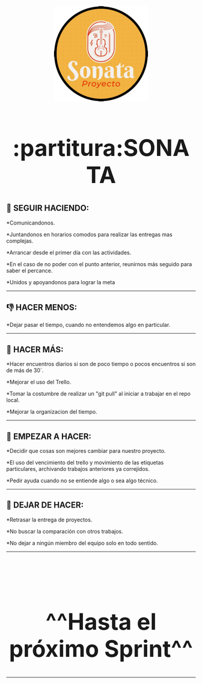 <div align="center">
    <img width="250px" src="/public/img/logo/logo1.png" alt="Logo Sonata">
    <h1 text-aling="center" style="font-size: 60px;"> :partitura:SONATA <h1>
</div>

<h2>💪 SEGUIR HACIENDO:</h2>
<p>*Comunicandonos.</p>
<p>*Juntandonos en horarios comodos para realizar las entregas mas complejas.</p>
<p>*Arrancar desde el primer día con las actividades.</p>
<p>*En el caso de no poder con el punto anterior, reunirnos más seguido para saber el percance.</p>
<p>*Unidos y apoyandonos para lograr la meta</p>
<hr style="border-color:purple;">

<h2>👎 HACER MENOS:</h2>
<p>*Dejar pasar el tiempo, cuando no entendemos algo en particular.</p>
<hr style="border-color:purple;">

<h2>🙌 HACER MÁS:</h2>
<p>*Hacer encuentros diarios si son de poco tiempo o pocos encuentros si son de más de 30´.</p>
<p>*Mejorar el uso del Trello.</p>
<p>*Tomar la costumbre de realizar un "git pull" al iniciar a trabajar en el repo local.
<p>*Mejorar la organizacion del tiempo.</p>
<hr style="border-color:purple;">

<h2>🤗 EMPEZAR A HACER:</h2>
<p>*Decidir que cosas son mejores cambiar para nuestro proyecto.</p>
<p>*El uso del vencimiento del trello y movimiento de las etiquetas particulares, archivando trabajos anteriores ya correjidos.</p>
<p>*Pedir ayuda cuando no se entiende algo o sea algo técnico.</p>
<hr style="border-color:purple;">

<h2>🥺 DEJAR DE HACER:</h2>
<p>*Retrasar la entrega de proyectos.</p>
<p>*No buscar la comparación con otros trabajos.</p>
<p>*No dejar a ningún miembro del equipo solo en todo sentido.</p>
<hr style="border-color:purple;">
<br>
<br>
<br>
<div align="center">
    <h1 text-aling="center" style="font-size: 60px;">^^Hasta el próximo Sprint^^ <h1>
</div>
<hr style="border-color:purple;">